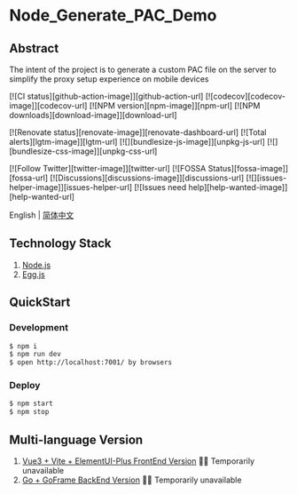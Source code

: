 # Node_Generate_PAC_Demo

## Abstract
The intent of the project is to generate a custom PAC file on the server to simplify the proxy setup experience on mobile devices

[![CI status][github-action-image]][github-action-url] [![codecov][codecov-image]][codecov-url] [![NPM version][npm-image]][npm-url] [![NPM downloads][download-image]][download-url]

[![Renovate status][renovate-image]][renovate-dashboard-url] [![Total alerts][lgtm-image]][lgtm-url] [![][bundlesize-js-image]][unpkg-js-url] [![][bundlesize-css-image]][unpkg-css-url]

[![Follow Twitter][twitter-image]][twitter-url] [![FOSSA Status][fossa-image]][fossa-url] [![Discussions][discussions-image]][discussions-url] [![][issues-helper-image]][issues-helper-url] [![Issues need help][help-wanted-image]][help-wanted-url]

English | [简体中文](./README-zh_CN.md)

## Technology Stack
1. [Node.js]
2. [Egg.js]

## QuickStart

### Development

```bash
$ npm i
$ npm run dev
$ open http://localhost:7001/ by browsers
```

### Deploy

```bash
$ npm start
$ npm stop
```


## Multi-language Version
1. [Vue3 + Vite + ElementUI-Plus FrontEnd Version] 🤷‍♂️ Temporarily unavailable
2. [Go + GoFrame BackEnd Version] 🤷‍♂️ Temporarily unavailable


[Node.js]: https://nodejs.org/
[Egg.js]: https://www.eggjs.org/
[Vue3 + Vite + ElementUI-Plus FrontEnd Version]: https://github.com/rabbit2002/Node_Generate_PAC_Demo
[Go + GoFrame BackEnd Version]: https://github.com/rabbit2002/Node_Generate_PAC_Demo